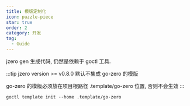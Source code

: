 ```yaml
---
title: 模版定制化
icon: puzzle-piece
star: true
order: 2
category: 开发
tag:
  - Guide
---
```


jzero gen 生成代码, 仍然是依赖于 goctl 工具.

:::tip jzero version >= v0.8.0 默认不集成 go-zero 的模版

go-zero 的模版必须放在项目根路径 .template/go-zero 位置, 否则不会生效
:::

```shell
goctl template init --home .template/go-zero
```
